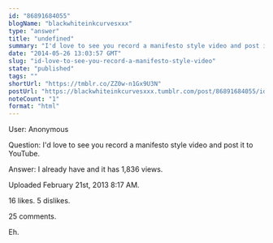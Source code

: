 ```yaml
---
id: "86891684055"
blogName: "blackwhiteinkcurvesxxx"
type: "answer"
title: "undefined"
summary: "I'd love to see you record a manifesto style video and post it to YouTube."
date: "2014-05-26 13:03:57 GMT"
slug: "id-love-to-see-you-record-a-manifesto-style-video"
state: "published"
tags: ""
shortUrl: "https://tmblr.co/ZZ0w-n1Gx9U3N"
postUrl: "https://blackwhiteinkcurvesxxx.tumblr.com/post/86891684055/id-love-to-see-you-record-a-manifesto-style-video"
noteCount: "1"
format: "html"
---
```


User: Anonymous

Question: I'd love to see you record a manifesto style video and post it to YouTube.

Answer: I already have and it has 1,836 views.

Uploaded February 21st, 2013 8:17 AM.

16 likes. 5 dislikes.

25 comments.

Eh.


